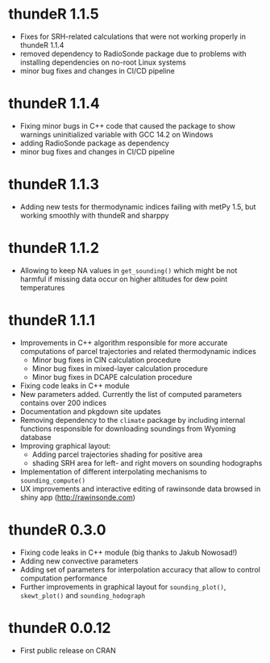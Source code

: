 # thundeR 1.1.5

* Fixes for SRH-related calculations that were not working properly in thundeR 1.1.4
* removed dependency to RadioSonde package due to problems with installing dependencies on no-root Linux systems
* minor bug fixes and changes in CI/CD pipeline


# thundeR 1.1.4

* Fixing minor bugs in C++ code that caused the package to show warnings uninitialized variable with GCC 14.2 on Windows 
* adding RadioSonde package as dependency
* minor bug fixes and changes in CI/CD pipeline

# thundeR 1.1.3

* Adding new tests for thermodynamic indices failing with metPy 1.5, but working smoothly with thundeR and sharppy

# thundeR 1.1.2

* Allowing to keep NA values in `get_sounding()` which might be not harmful if missing data occur on higher altitudes for dew point temperatures

# thundeR 1.1.1

* Improvements in C++ algorithm responsible for more accurate computations of parcel trajectories and related thermodynamic indices
  * Minor bug fixes in CIN calculation procedure
  * Minor bug fixes in mixed-layer calculation procedure
  * Minor bug fixes in DCAPE calculation procedure
* Fixing code leaks in C++ module
* New parameters added. Currently the list of computed parameters contains over 200 indices
* Documentation and pkgdown site updates
* Removing dependency to the `climate` package by including internal functions responsible for downloading soundings from Wyoming database
* Improving graphical layout:
  * Adding parcel trajectories shading for positive area
  * shading SRH area for left- and right movers on sounding hodographs
* Implementation of different interpolating mechanisms to `sounding_compute()`
* UX improvements and interactive editing of rawinsonde data browsed in shiny app (http://rawinsonde.com)

# thundeR 0.3.0

* Fixing code leaks in C++ module (big thanks to Jakub Nowosad!)
* Adding new convective parameters
* Adding set of parameters for interpolation accuracy that allow to control computation performance
* Further improvements in graphical layout for `sounding_plot()`, `skewt_plot()` and `sounding_hodograph`

# thundeR 0.0.12

* First public release on CRAN

